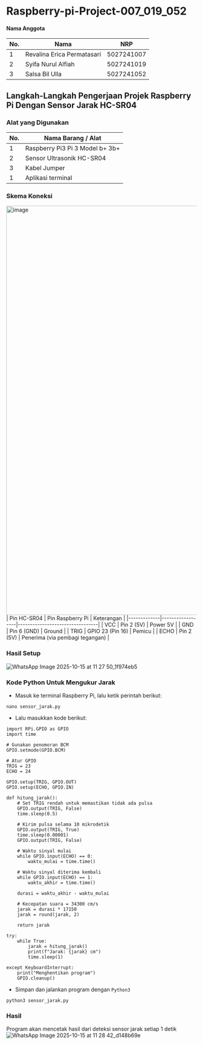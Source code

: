 # Raspberry-pi-Project-007_019_052

#### Nama Anggota
| No. | Nama                                    | NRP         | 
|-----|-----------------------------------------|-------------|
| 1   | Revalina Erica Permatasari              | 5027241007  | 
| 2   | Syifa Nurul Alfiah                      | 5027241019  | 
| 3   | Salsa Bil Ulla                          | 5027241052  | 

## Langkah-Langkah Pengerjaan Projek Raspberry Pi Dengan Sensor Jarak HC-SR04
### Alat yang Digunakan
| No. | Nama Barang / Alat                      | 
|-----|-----------------------------------------|
| 1   | Raspberry Pi3 Pi 3 Model b+ 3b+         | 
| 2   | Sensor Ultrasonik HC-SR04               |
| 3   | Kabel Jumper                            |
| 1   | Aplikasi terminal                       |

### Skema Koneksi
<img width="1881" height="1080" alt="image" src="https://github.com/user-attachments/assets/c40c5d42-3ea8-4850-a345-337692e1f011" />
| Pin HC-SR04 | Pin Raspberry Pi | Keterangan                      | 
|-------------|------------------|---------------------------------|
| VCC         | Pin 2 (5V)       | Power 5V                        | 
| GND         | Pin 6 (GND)      | Ground                          | 
| TRIG        | GPIO 23 (Pin 16) | Pemicu                          |
| ECHO        | Pin 2 (5V)       | Penerima (via pembagi tegangan) | 

### Hasil Setup
![WhatsApp Image 2025-10-15 at 11 27 50_1f974eb5](https://github.com/user-attachments/assets/c0bcb432-8184-4614-a016-ec2fdcdc9cb9)

### Kode Python Untuk Mengukur Jarak
- Masuk ke terminal Raspberry Pi, lalu ketik perintah berikut:
```
nano sensor_jarak.py
```
- Lalu masukkan kode berikut:
```
import RPi.GPIO as GPIO
import time

# Gunakan penomoran BCM
GPIO.setmode(GPIO.BCM)

# Atur GPIO
TRIG = 23
ECHO = 24

GPIO.setup(TRIG, GPIO.OUT)
GPIO.setup(ECHO, GPIO.IN)

def hitung_jarak():
    # Set TRIG rendah untuk memastikan tidak ada pulsa
    GPIO.output(TRIG, False)
    time.sleep(0.5)

    # Kirim pulsa selama 10 mikrodetik
    GPIO.output(TRIG, True)
    time.sleep(0.00001)
    GPIO.output(TRIG, False)

    # Waktu sinyal mulai
    while GPIO.input(ECHO) == 0:
        waktu_mulai = time.time()

    # Waktu sinyal diterima kembali
    while GPIO.input(ECHO) == 1:
        waktu_akhir = time.time()

    durasi = waktu_akhir - waktu_mulai

    # Kecepatan suara = 34300 cm/s
    jarak = durasi * 17150
    jarak = round(jarak, 2)

    return jarak

try:
    while True:
        jarak = hitung_jarak()
        print(f"Jarak: {jarak} cm")
        time.sleep(1)

except KeyboardInterrupt:
    print("Menghentikan program")
    GPIO.cleanup()
```
- Simpan dan jalankan program dengan `Python3`
```
python3 sensor_jarak.py
```

### Hasil
Program akan mencetak hasil dari deteksi sensor jarak setiap 1 detik
![WhatsApp Image 2025-10-15 at 11 28 42_d148b69e](https://github.com/user-attachments/assets/aac7c942-c64c-4f16-94bd-8942d2f7aab5)
